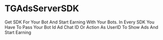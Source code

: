 # TGAdsServerSDK
Get SDK For Your Bot And Start Earning With Your Bots.
In Every SDK You Have To Pass Your Bot Id Ad Chat ID Or Action As UserID To Show Ads And Start Earning
